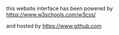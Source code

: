 this website interface has been powered by
https://www.w3schools.com/w3css/

and hosted by
https://www.github.com